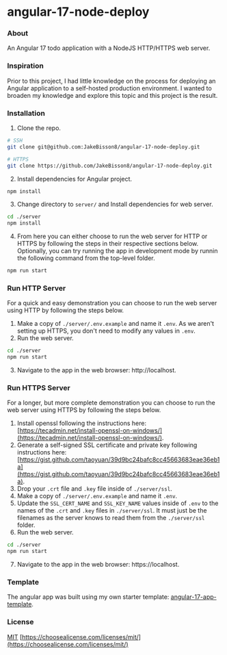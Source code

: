 # angular-17-node-deploy

### About
An Angular 17 todo application with a NodeJS HTTP/HTTPS web server.

### Inspiration
Prior to this project, I had little knowledge on the process for deploying an Angular application to a self-hosted production environment. 
I wanted to broaden my knowledge and explore this topic and this project is the result.

### Installation
1. Clone the repo.
```bash
# SSH
git clone git@github.com:JakeBisson8/angular-17-node-deploy.git

# HTTPS
git clone https://github.com/JakeBisson8/angular-17-node-deploy.git
```
2. Install dependencies for Angular project.
```bash
npm install
```
3. Change directory to `server/` and Install dependencies for web server.
```bash
cd ./server
npm install
```
4. From here you can either choose to run the web server for HTTP or HTTPS by following the steps in their respective sections below. Optionally, you can try running the app in development mode by runnin the following command from the top-level folder.
```bash
npm run start
```

### Run HTTP Server
For a quick and easy demonstration you can choose to run the web server using HTTP by following the steps below.
1. Make a copy of `./server/.env.example` and name it `.env`. As we aren't setting up HTTPS, you don't need to modify any values in `.env`.
2. Run the web server.
```bash
cd ./server
npm run start
```
3. Navigate to the app in the web browser: http://localhost.

### Run HTTPS Server
For a longer, but more complete demonstration you can choose to run the web server using HTTPS by following the steps below.
1. Install openssl following the instructions here: [https://tecadmin.net/install-openssl-on-windows/](https://tecadmin.net/install-openssl-on-windows/).
2. Generate a self-signed SSL certificate and private key following instructions here: [https://gist.github.com/taoyuan/39d9bc24bafc8cc45663683eae36eb1a](https://gist.github.com/taoyuan/39d9bc24bafc8cc45663683eae36eb1a).
3. Drop your `.crt` file and `.key` file inside of `./server/ssl`.
4. Make a copy of `./server/.env.example` and name it `.env`.
5. Update the `SSL_CERT_NAME` and `SSL_KEY_NAME` values inside of `.env` to the names of the `.crt` and `.key` files in `./server/ssl`. It must just be the filenames as the server knows to read them from the `./server/ssl` folder.
6. Run the web server.
```bash
cd ./server
npm run start
```
7. Navigate to the app in the web browser: https://localhost.

### Template
The angular app was built using my own starter template: [angular-17-app-template](https://github.com/JakeBisson8/angular-17-app-template).

### License
[MIT](https://github.com/JakeBisson8/angular-17-app-template/blob/main/LICENSE)
[https://choosealicense.com/licenses/mit/](https://choosealicense.com/licenses/mit/)

